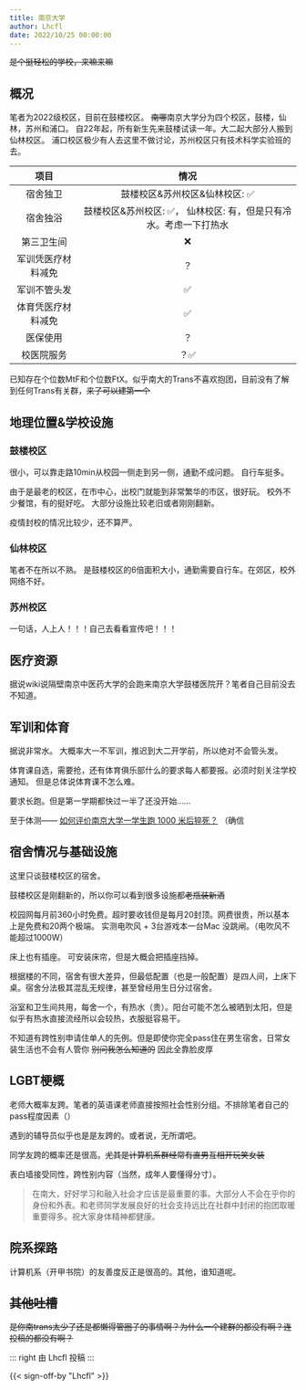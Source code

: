 ```yaml
---
title: 南京大学
author: Lhcfl
date: 2022/10/25 00:00:00
---
```

  
  
~~是个挺轻松的学校，来嘛来嘛~~  
  
  
## 概况

笔者为2022级校区，目前在鼓楼校区。
~~南哪~~南京大学分为四个校区，鼓楼，仙林，苏州和浦口。
自22年起，所有新生先来鼓楼试读一年。大二起大部分人搬到仙林校区。
浦口校区极少有人去这里不做讨论，苏州校区只有技术科学实验班的去。
  
|项目|情况|  
|:---:|:---:|  
|宿舍独卫| 鼓楼校区&苏州校区&仙林校区: ✅|  
|宿舍独浴| 鼓楼校区&苏州校区: ✅， 仙林校区: 有，但是只有冷水。考虑一下打热水|  
|第三卫生间| ❌ |  
|军训凭医疗材料减免| ？|  
|军训不管头发|✅|  
|体育凭医疗材料减免|✅|  
|医保使用| ？|  
|校医院服务|？✅|  

已知存在个位数MtF和个位数FtX。似乎南大的Trans不喜欢抱团，目前没有了解到任何Trans有关群，~~来了可以建第一个~~  
  
## 地理位置&学校设施
  
### 鼓楼校区

很小，可以靠走路10min从校园一侧走到另一侧，通勤不成问题。
自行车挺多。

由于是最老的校区，在市中心，出校门就能到非常繁华的市区，很好玩。
校外不少餐馆，有的挺好吃。
大部分设施比较老旧或者刚刚翻新。

疫情封校的情况比较少，还不算严。
  
### 仙林校区

笔者不在所以不熟。
是鼓楼校区的6倍面积大小，通勤需要自行车。在郊区，校外网络不好。
  
### 苏州校区
一句话，人上人！！！自己去看看宣传吧！！！
  
## 医疗资源

据说wiki说隔壁南京中医药大学的会跑来南京大学鼓楼医院开？笔者自己目前没去不知道。
  
## 军训和体育

据说非常水。
大概率大一不军训，推迟到大二开学前，所以绝对不会管头发。

体育课自选，需要抢，还有体育俱乐部什么的要求每人都要报。必须时刻关注学校通知。
但是总体说体育课不怎么难。

要求长跑。但是第一学期都快过一半了还没开始……

至于体测—— [如何评价南京大学一学生跑 1000 米后猝死？](https://www.zhihu.com/question/36881773) （确信
  
  
## 宿舍情况与基础设施

这里只谈鼓楼校区的宿舍。

鼓楼校区是刚翻新的，所以你可以看到很多设施都~~老瓶装新酒~~  

校园网每月前360小时免费。超时要收钱但是每月20封顶。网费很贵，所以基本上是免费和20两个极端。
实测电吹风 + 3台游戏本一台Mac 没跳闸。（电吹风不能超过1000W）

床上也有插座。 可安装床帘，但是大概会把插座挡掉。

根据楼的不同，宿舍有很大差异，但最低配置（也是一般配置）是四人间，上床下桌。宿舍分法极其混乱无规律，甚至曾经用生日分过宿舍。

浴室和卫生间共用，每舍一个，有热水（贵）。阳台可能不怎么被晒到太阳，但是似乎有热水直接流经所以会较热，衣服挺容易干。

不知道有跨性别申请住单人的先例。但是即使你完全pass住在男生宿舍，日常女装生活也不会有人管你 ~~别问我怎么知道的~~ 因此全靠脸皮厚
  
## LGBT梗概

老师大概率友跨。笔者的英语课老师直接按照社会性别分组。不排除笔者自己的pass程度因素（）

遇到的辅导员似乎也是是友跨的。或者说，无所谓吧。

同学友跨的概率还是很高。~~尤其是计算机系群经常有直男互相开玩笑女装~~  

表白墙接受同性，跨性别内容（当然，成年人要懂得分寸）。
  
> 在南大，好好学习和融入社会才应该是最重要的事。大部分人不会在乎你的身份和外表。和老师同学发展良好的社会支持远比在社群中封闭的抱团取暖重要得多。祝大家身体精神都健康。
  
## 院系探路
计算机系（开甲书院）的友善度反正是很高的。其他，谁知道呢。
  
## ~~其他吐槽~~  
  
~~是你南trans太少了还是都懒得管圈子的事情啊？为什么一个建群的都没有啊？连投稿的都没有啊？~~  
  
::: right
由 Lhcfl 投稿
:::  
  
{{< sign-off-by "Lhcfl" >}}
